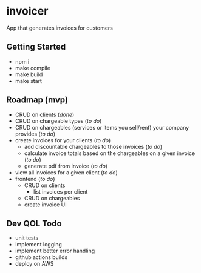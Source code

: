 # invoicer

App that generates invoices for customers

## Getting Started
 - npm i
 - make compile
 - make build
 - make start

## Roadmap (mvp)
 - CRUD on clients (*done*)
 - CRUD on chargeable types (*to do*)
 - CRUD on chargeables (services or items you sell/rent) your company provides (*to do*)
 - create invoices for your clients (*to do*)
    - add discountable chargeables to those invoices (*to do*)
    - calculate invoice totals based on the chargeables on a given invoice (*to do*)
    - generate pdf from invoice (*to do*)
 - view all invoices for a given client (*to do*)
 - frontend (*to do*)
    - CRUD on clients
        - list invoices per client
    - CRUD on chargeables
    - create invoice UI

## Dev QOL Todo
 - unit tests
 - implement logging
 - implement better error handling
 - github actions builds
 - deploy on AWS
